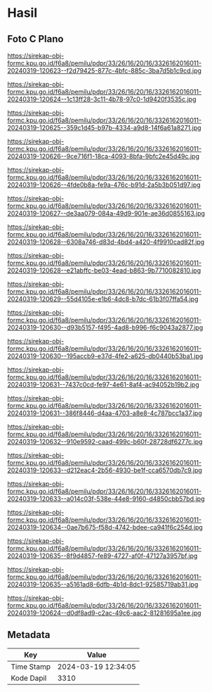 # Hasil

## Foto C Plano

https://sirekap-obj-formc.kpu.go.id/f6a8/pemilu/pdpr/33/26/16/20/16/3326162016011-20240319-120623--f2d79425-877c-4bfc-885c-3ba7d5b1c9cd.jpg

https://sirekap-obj-formc.kpu.go.id/f6a8/pemilu/pdpr/33/26/16/20/16/3326162016011-20240319-120624--1c13ff28-3c11-4b78-97c0-1d9420f3535c.jpg

https://sirekap-obj-formc.kpu.go.id/f6a8/pemilu/pdpr/33/26/16/20/16/3326162016011-20240319-120625--359c1d45-b97b-4334-a9d8-14f6a61a8271.jpg

https://sirekap-obj-formc.kpu.go.id/f6a8/pemilu/pdpr/33/26/16/20/16/3326162016011-20240319-120626--9ce716f1-18ca-4093-8bfa-9bfc2e45d49c.jpg

https://sirekap-obj-formc.kpu.go.id/f6a8/pemilu/pdpr/33/26/16/20/16/3326162016011-20240319-120626--4fde0b8a-fe9a-476c-b91d-2a5b3b051d97.jpg

https://sirekap-obj-formc.kpu.go.id/f6a8/pemilu/pdpr/33/26/16/20/16/3326162016011-20240319-120627--de3aa079-084a-49d9-901e-ae36d0855163.jpg

https://sirekap-obj-formc.kpu.go.id/f6a8/pemilu/pdpr/33/26/16/20/16/3326162016011-20240319-120628--6308a746-d83d-4bd4-a420-4f9910cad82f.jpg

https://sirekap-obj-formc.kpu.go.id/f6a8/pemilu/pdpr/33/26/16/20/16/3326162016011-20240319-120628--e21abffc-be03-4ead-b863-9b7710082810.jpg

https://sirekap-obj-formc.kpu.go.id/f6a8/pemilu/pdpr/33/26/16/20/16/3326162016011-20240319-120629--55d4105e-e1b6-4dc8-b7dc-61b3f07ffa54.jpg

https://sirekap-obj-formc.kpu.go.id/f6a8/pemilu/pdpr/33/26/16/20/16/3326162016011-20240319-120630--d93b5157-f495-4ad8-b996-f6c9043a2877.jpg

https://sirekap-obj-formc.kpu.go.id/f6a8/pemilu/pdpr/33/26/16/20/16/3326162016011-20240319-120630--195accb9-e37d-4fe2-a625-db0440b53ba1.jpg

https://sirekap-obj-formc.kpu.go.id/f6a8/pemilu/pdpr/33/26/16/20/16/3326162016011-20240319-120631--7437c0cd-fe97-4e61-8af4-ac94052b19b2.jpg

https://sirekap-obj-formc.kpu.go.id/f6a8/pemilu/pdpr/33/26/16/20/16/3326162016011-20240319-120631--386f8446-d4aa-4703-a8e8-4c787bcc1a37.jpg

https://sirekap-obj-formc.kpu.go.id/f6a8/pemilu/pdpr/33/26/16/20/16/3326162016011-20240319-120632--910e9592-caad-499c-b60f-28728df6277c.jpg

https://sirekap-obj-formc.kpu.go.id/f6a8/pemilu/pdpr/33/26/16/20/16/3326162016011-20240319-120633--d212eac4-2b56-4930-be1f-cca6570db7c9.jpg

https://sirekap-obj-formc.kpu.go.id/f6a8/pemilu/pdpr/33/26/16/20/16/3326162016011-20240319-120633--a014c03f-538e-44e8-9160-d4850cbb57bd.jpg

https://sirekap-obj-formc.kpu.go.id/f6a8/pemilu/pdpr/33/26/16/20/16/3326162016011-20240319-120634--0ae7b675-f58d-4742-bdee-ca941f6c254d.jpg

https://sirekap-obj-formc.kpu.go.id/f6a8/pemilu/pdpr/33/26/16/20/16/3326162016011-20240319-120635--8f9d4857-fe89-4727-af0f-47127a3957bf.jpg

https://sirekap-obj-formc.kpu.go.id/f6a8/pemilu/pdpr/33/26/16/20/16/3326162016011-20240319-120635--a5161ad8-6dfb-4b1d-8dc1-92585719ab31.jpg

https://sirekap-obj-formc.kpu.go.id/f6a8/pemilu/pdpr/33/26/16/20/16/3326162016011-20240319-120624--d0df8ad9-c2ac-49c6-aac2-81281695a1ee.jpg


## Metadata

| Key        | Value               |
| ---------- | ------------------- |
| Time Stamp | 2024-03-19 12:34:05 |
| Kode Dapil | 3310                |



